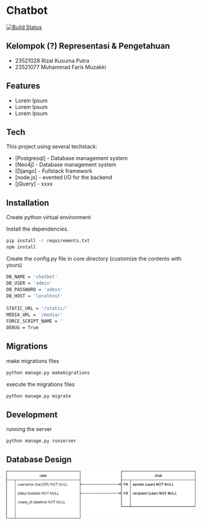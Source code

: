 # Chatbot

[![Build Status](https://travis-ci.org/joemccann/dillinger.svg?branch=master)](https://travis-ci.org/joemccann/dillinger)

## Kelompok (?) Representasi & Pengetahuan

- 23521028 Rizal Kusuma Putra
- 23521077 Muhammad Faris Muzakki

## Features

- Lorem Ipsum
- Lorem Ipsum
- Lorem Ipsum

## Tech

This project using several techstack:

- [Postgresql] - Database management system
- [Neo4j] - Database management system
- [Django] - Fullstack framework
- [node.js] - evented I/O for the backend
- [jQuery] - xxxx

## Installation

Create python virtual environment

Install the dependencies.

```sh
pip install -r requirements.txt
npm install
```

Create the config.py file in core directory (customize the contents with yours)

```sh
DB_NAME = 'chatbot'
DB_USER = 'admin'
DB_PASSWORD = 'admin'
DB_HOST = 'localhost'

STATIC_URL = '/static/'
MEDIA_URL = '/media/'
FORCE_SCRIPT_NAME = ''
DEBUG = True
```

## Migrations

make migrations files
```sh
python manage.py makemigrations
```

execute the migrations files 
```sh
python manage.py migrate
```
## Development

running the server

```sh
python manage.py runserver
```
<!--  -->
## Database Design
![Database](static/images/database.png)